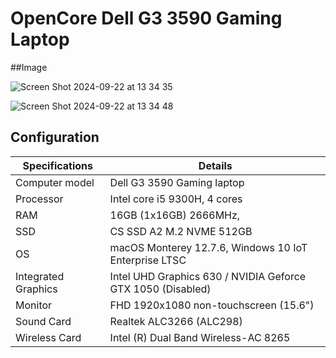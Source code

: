 # OpenCore Dell G3 3590 Gaming Laptop

##Image

![Screen Shot 2024-09-22 at 13 34 35](https://github.com/user-attachments/assets/5eafa0c0-9c08-485b-bdc1-27120c2cba92)

![Screen Shot 2024-09-22 at 13 34 48](https://github.com/user-attachments/assets/f42575ff-6cfd-495d-9c75-3aba2713bab2)

## Configuration

| Specifications | Details                                                  |
| ------------------- | ------------------------------------------- |
| Computer model      | Dell G3 3590 Gaming laptop      |
| Processor           | Intel core i5 9300H, 4 cores  |
| RAM                 | 16GB (1x16GB) 2666MHz, |
| SSD                 | CS SSD A2 M.2 NVME 512GB |
| OS                  | macOS Monterey 12.7.6, Windows 10 IoT Enterprise LTSC|
| Integrated Graphics | Intel UHD Graphics 630 / NVIDIA Geforce GTX 1050 (Disabled) |
| Monitor             | FHD 1920x1080 non-touchscreen (15.6") |
| Sound Card          | Realtek ALC3266 (ALC298) |
| Wireless Card       | Intel (R) Dual Band Wireless-AC 8265 |
